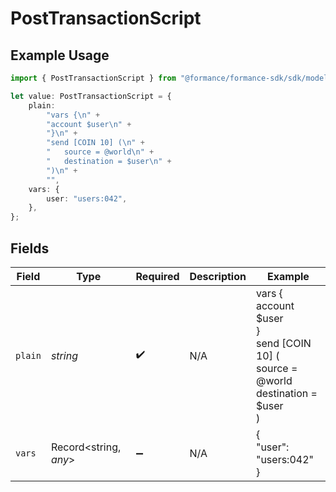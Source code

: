# PostTransactionScript

## Example Usage

```typescript
import { PostTransactionScript } from "@formance/formance-sdk/sdk/models/shared";

let value: PostTransactionScript = {
    plain:
        "vars {\n" +
        "account $user\n" +
        "}\n" +
        "send [COIN 10] (\n" +
        "	source = @world\n" +
        "	destination = $user\n" +
        ")\n" +
        "",
    vars: {
        user: "users:042",
    },
};
```

## Fields

| Field                                                                            | Type                                                                             | Required                                                                         | Description                                                                      | Example                                                                          |
| -------------------------------------------------------------------------------- | -------------------------------------------------------------------------------- | -------------------------------------------------------------------------------- | -------------------------------------------------------------------------------- | -------------------------------------------------------------------------------- |
| `plain`                                                                          | *string*                                                                         | :heavy_check_mark:                                                               | N/A                                                                              | vars {<br/>account $user<br/>}<br/>send [COIN 10] (<br/>	source = @world<br/>	destination = $user<br/>)<br/> |
| `vars`                                                                           | Record<string, *any*>                                                            | :heavy_minus_sign:                                                               | N/A                                                                              | {<br/>"user": "users:042"<br/>}                                                  |